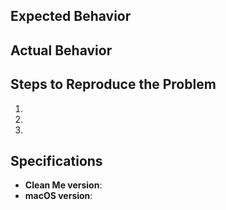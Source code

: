 ## Expected Behavior


## Actual Behavior


## Steps to Reproduce the Problem

  1.
  2.
  3.

## Specifications

  - **Clean Me version**:
  - **macOS version**:
